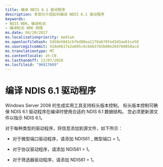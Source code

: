 ```yaml
---
title: 编译 NDIS 6.1 驱动程序
description: 本部分介绍如何编译 NDIS 6.1 驱动程序
keywords:
- NDIS WDK，编译标志
- 编译标志 WDK 网络
ms.date: 04/20/2017
ms.localizationpriority: medium
ms.openlocfilehash: 5d50e5041cbfbd88ea1178abf0fed3d3ae61ce58
ms.sourcegitcommit: 418e6617e2a695c9cb4b37b5b60e264760858acd
ms.translationtype: MT
ms.contentlocale: zh-CN
ms.lasthandoff: 12/07/2020
ms.locfileid: "96817609"
---
```

# <a name="compiling-an-ndis-61-driver"></a>编译 NDIS 6.1 驱动程序





Windows Server 2008 的生成实用工具支持标头版本控制。 标头版本控制可确保 NDIS 6.1 驱动程序在编译时使用合适的 NDIS 6.1 数据结构。 您必须更新源文件以指示 NDIS 6.1。

对于每种类型的驱动程序，将信息添加到源文件，如下所示：

-   对于微型端口驱动程序，请添加 NDIS61 \_ 微型端口 = 1。

-   对于协议驱动程序，请添加 NDIS61 = 1。

-   对于筛选器驱动程序，请添加 NDIS61 = 1。

 

 





